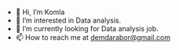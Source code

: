 - 👋 Hi, I’m Komla
- 👀 I’m interested in Data analysis.
- 🌱 I’m currently looking for Data analysis job.
- 📫 How to reach me at demdarabor@gmail.com

<!---
kegfsd/kegfsd is a ✨ special ✨ repository because its `README.md` (this file) appears on your GitHub profile.
You can click the Preview link to take a look at your changes.
--->
